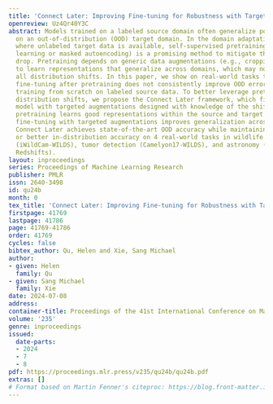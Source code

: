 ```yaml
---
title: 'Connect Later: Improving Fine-tuning for Robustness with Targeted Augmentations'
openreview: Uz4Qr40Y3C
abstract: Models trained on a labeled source domain often generalize poorly when deployed
  on an out-of-distribution (OOD) target domain. In the domain adaptation setting
  where unlabeled target data is available, self-supervised pretraining (e.g., contrastive
  learning or masked autoencoding) is a promising method to mitigate this performance
  drop. Pretraining depends on generic data augmentations (e.g., cropping or masking)
  to learn representations that generalize across domains, which may not work for
  all distribution shifts. In this paper, we show on real-world tasks that standard
  fine-tuning after pretraining does not consistently improve OOD error over simply
  training from scratch on labeled source data. To better leverage pretraining for
  distribution shifts, we propose the Connect Later framework, which fine-tunes the
  model with targeted augmentations designed with knowledge of the shift. Intuitively,
  pretraining learns good representations within the source and target domains, while
  fine-tuning with targeted augmentations improves generalization across domains.
  Connect Later achieves state-of-the-art OOD accuracy while maintaining comparable
  or better in-distribution accuracy on 4 real-world tasks in wildlife identification
  (iWildCam-WILDS), tumor detection (Camelyon17-WILDS), and astronomy (AstroClassification,
  Redshifts).
layout: inproceedings
series: Proceedings of Machine Learning Research
publisher: PMLR
issn: 2640-3498
id: qu24b
month: 0
tex_title: 'Connect Later: Improving Fine-tuning for Robustness with Targeted Augmentations'
firstpage: 41769
lastpage: 41786
page: 41769-41786
order: 41769
cycles: false
bibtex_author: Qu, Helen and Xie, Sang Michael
author:
- given: Helen
  family: Qu
- given: Sang Michael
  family: Xie
date: 2024-07-08
address:
container-title: Proceedings of the 41st International Conference on Machine Learning
volume: '235'
genre: inproceedings
issued:
  date-parts:
  - 2024
  - 7
  - 8
pdf: https://proceedings.mlr.press/v235/qu24b/qu24b.pdf
extras: []
# Format based on Martin Fenner's citeproc: https://blog.front-matter.io/posts/citeproc-yaml-for-bibliographies/
---
```

